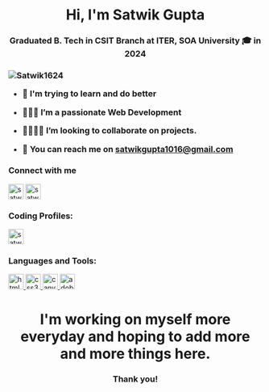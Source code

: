 <h1 align = "center"> Hi, I'm Satwik Gupta </h1>
<h3 align = "center"> Graduated B. Tech in CSIT Branch at ITER, SOA University 🎓 in 2024 <h3>

<p align="left"> <img src="https://komarev.com/ghpvc/?username=satwik1624&label=Profile%20views&color=89BFFF&style=flat" alt="Satwik1624" /> </p>

- 🔭 I'm trying to learn and do better 

- 🧑🏼‍💻 I’m a passionate **Web Development**
 
- 🫱🏼‍🫲🏼 I’m looking to collaborate on projects.

- 📧 You can reach me on **satwikgupta1016@gmail.com**

<h3 align = "left"> Connect with me </h3>
<p align  = "left">
<a href="https://linkedin.com/in/satwik-gupta-4089b5232" target="blank"><img align="center" src="https://www.vectorlogo.zone/logos/linkedin/linkedin-tile.svg" alt="satwik-gupta-4089b5232" height="30" width="30" /></a>
<a href="https://instagram.com/satwik.4k" target="blank"><img align="center" src="https://www.vectorlogo.zone/logos/instagram/instagram-icon.svg" alt="satwik.4k" height="30" width="30" /></a>

<h3 align = "left"> Coding Profiles: </h3>
 <a href="https://auth.geeksforgeeks.org/user/satwikgupta" target="_blank" rel="noreferrer"> <img src="https://img.icons8.com/color/256/GeeksforGeeks.png" alt="satwikgupta" width="30" height="30"/> </a>

<h3 align="left">Languages and Tools: </h3>
<a href="https://www.w3.org/html/" target="_blank" rel="noreferrer"> <img src="https://www.vectorlogo.zone/logos/w3_html5/w3_html5-icon.svg" alt="html5" width="30" height="30"/> </a>
<a href="https://www.w3schools.com/css/" target="_blank" rel="noreferrer"> <img src="https://www.vectorlogo.zone/logos/w3_css/w3_css-icon.svg" alt="css3" width="30" height="30"/>
<a href="https://www.canva.com/" target="_blank" rel="noreferrer"> <img src="https://www.vectorlogo.zone/logos/canva/canva-icon.svg" alt="canva" width="30" height="30"/> </a>
<a href="https://www.adobe.com/express/" target="_blank" rel="noreferrer"> <img src = "https://express.adobe.com/images/rebrand-app-icons/cc_express_appicon_64.svg" alt="adobe express" width = "30" height= "30"/></a>

<h1 align = "center"> I'm working on myself more everyday and hoping to add more and more things here. </h1>
<h3 align = "center"> Thank you! </h3>
